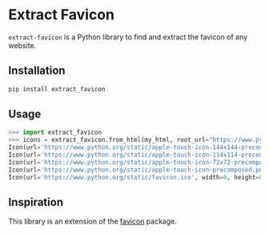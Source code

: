# Extract Favicon

`extract-favicon` is a Python library to find and extract the favicon of any website.

## Installation

```bash
pip install extract_favicon
```

## Usage

```python
>>> import extract_favicon
>>> icons = extract_favicon.from_html(my_html, root_url="https://www.python.org/static/")
Icon(url='https://www.python.org/static/apple-touch-icon-144x144-precomposed.png', width=144, height=144, format='png')
Icon(url='https://www.python.org/static/apple-touch-icon-114x114-precomposed.png', width=114, height=114, format='png')
Icon(url='https://www.python.org/static/apple-touch-icon-72x72-precomposed.png', width=72, height=72, format='png')
Icon(url='https://www.python.org/static/apple-touch-icon-precomposed.png', width=0, height=0, format='png')
Icon(url='https://www.python.org/static/favicon.ico', width=0, height=0, format='ico')
```

## Inspiration
This library is an extension of the [favicon](https://github.com/scottwernervt/favicon/) package.
